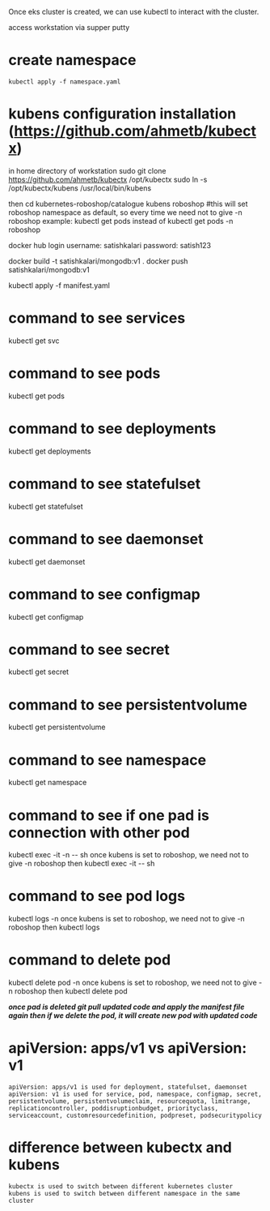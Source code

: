 Once eks cluster is created, we can use kubectl to interact with the cluster. 

access workstation via supper putty

# create namespace
    kubectl apply -f namespace.yaml

# kubens configuration installation (https://github.com/ahmetb/kubectx)
in home directory of workstation
    sudo git clone https://github.com/ahmetb/kubectx /opt/kubectx
    sudo ln -s /opt/kubectx/kubens /usr/local/bin/kubens

then cd kubernetes-roboshop/catalogue
    kubens roboshop #this will set roboshop namespace as default, so every time we need not to give -n roboshop
    example: kubectl get pods instead of kubectl get pods -n roboshop
 
docker hub login
    username: satishkalari
    password: satish123

docker build -t satishkalari/mongodb:v1 .
docker push satishkalari/mongodb:v1

kubectl apply -f manifest.yaml

# command to see services
kubectl get svc

# command to see pods
kubectl get pods

# command to see deployments
kubectl get deployments

# command to see statefulset
kubectl get statefulset

# command to see daemonset
kubectl get daemonset

# command to see configmap
kubectl get configmap

# command to see secret
kubectl get secret

# command to see persistentvolume
kubectl get persistentvolume

# command to see namespace
kubectl get namespace



# command to see if one pad is connection with other pod
kubectl exec -it <pod-name> -n <namespace> -- sh 
    once kubens is set to roboshop, we need not to give -n roboshop
    then kubectl exec -it <pod-name> -- sh

# command to see pod logs
kubectl logs <pod-name> -n <namespace> 
    once kubens is set to roboshop, we need not to give -n roboshop
    then kubectl logs <pod-name>

# command to delete pod
kubectl delete pod <pod-name> -n <namespace>
    once kubens is set to roboshop, we need not to give -n roboshop
    then kubectl delete pod <pod-name>

***once pad is deleted git pull updated code and apply the manifest file again then if we delete the pod, it will create new pod with updated code***


# apiVersion: apps/v1 vs apiVersion: v1
    apiVersion: apps/v1 is used for deployment, statefulset, daemonset
    apiVersion: v1 is used for service, pod, namespace, configmap, secret, persistentvolume, persistentvolumeclaim, resourcequota, limitrange, replicationcontroller, poddisruptionbudget, priorityclass, serviceaccount, customresourcedefinition, podpreset, podsecuritypolicy


# difference between kubectx and kubens
    kubectx is used to switch between different kubernetes cluster
    kubens is used to switch between different namespace in the same cluster
